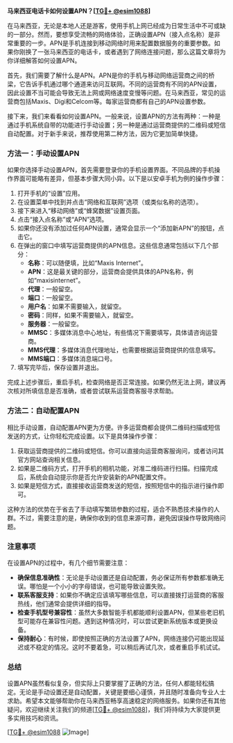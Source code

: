 **马来西亚电话卡如何设置APN？[[TG💪+ @esim1088](https://t.me/s/esim1088)]**

在马来西亚，无论是本地人还是游客，使用手机上网已经成为日常生活中不可或缺的一部分。然而，要想享受流畅的网络体验，正确设置APN（接入点名称）是非常重要的一步。APN是手机连接到移动网络时用来配置数据服务的重要参数。如果你刚换了一张马来西亚的电话卡，或者遇到了网络连接问题，那么这篇文章将为你详细解答如何设置APN。

首先，我们需要了解什么是APN。APN是你的手机与移动网络运营商之间的桥梁，它告诉手机通过哪个通道来访问互联网。不同的运营商有不同的APN设置，因此设置不当可能会导致无法上网或网络速度变慢等问题。在马来西亚，常见的运营商包括Maxis、Digi和Celcom等。每家运营商都有自己的APN设置参数。

接下来，我们来看看如何设置APN。一般来说，设置APN的方法有两种：一种是通过手机系统自带的功能进行手动设置；另一种是通过运营商提供的二维码或短信自动配置。对于新手来说，推荐使用第二种方法，因为它更加简单快捷。

### 方法一：手动设置APN

如果你选择手动设置APN，首先需要登录你的手机设置界面。不同品牌的手机操作界面可能略有差异，但基本步骤大同小异。以下是以安卓手机为例的操作步骤：

1. 打开手机的“设置”应用。
2. 在设置菜单中找到并点击“网络和互联网”选项（或类似名称的选项）。
3. 接下来进入“移动网络”或“蜂窝数据”设置页面。
4. 点击“接入点名称”或“APN”选项。
5. 如果你还没有添加过任何APN设置，通常会显示一个“添加新APN”的按钮，点击它。
6. 在弹出的窗口中填写运营商提供的APN信息。这些信息通常包括以下几个部分：
   - **名称**：可以随便填，比如“Maxis Internet”。
   - **APN**：这是最关键的部分，运营商会提供具体的APN名称，例如“maxisinternet”。
   - **代理**：一般留空。
   - **端口**：一般留空。
   - **用户名**：如果不需要输入，就留空。
   - **密码**：同样，如果不需要输入，就留空。
   - **服务器**：一般留空。
   - **MMSC**：多媒体消息中心地址，有些情况下需要填写，具体请咨询运营商。
   - **MMS代理**：多媒体消息代理地址，也需要根据运营商提供的信息填写。
   - **MMS端口**：多媒体消息端口号。
7. 填写完毕后，保存设置并退出。

完成上述步骤后，重启手机，检查网络是否正常连接。如果仍然无法上网，建议再次核对所填信息是否准确，或者尝试联系运营商客服寻求帮助。

### 方法二：自动配置APN

相比手动设置，自动配置APN更为方便。许多运营商都会提供二维码扫描或短信发送的方式，让你轻松完成设置。以下是具体操作步骤：

1. 获取运营商提供的二维码或短信。你可以直接向运营商客服询问，或者访问其官方网站查询相关信息。
2. 如果是二维码方式，打开手机的相机功能，对准二维码进行扫描。扫描完成后，系统会自动提示你是否允许安装新的APN配置文件。
3. 如果是短信方式，直接接收运营商发送的短信，按照短信中的指示进行操作即可。

这种方法的优势在于省去了手动填写繁琐参数的过程，适合不熟悉技术操作的人群。不过，需要注意的是，确保你收到的信息来源可靠，避免因误操作导致网络问题。

### 注意事项

在设置APN的过程中，有几个细节需要注意：

- **确保信息准确性**：无论是手动设置还是自动配置，务必保证所有参数都准确无误。哪怕是一个小小的字母错误，也可能导致设置失败。
- **联系客服支持**：如果你不确定应该填写哪些信息，可以直接拨打运营商的客服热线，他们通常会提供详细的指导。
- **检查手机型号兼容性**：虽然大多数智能手机都能顺利设置APN，但某些老旧机型可能存在兼容性问题。遇到这种情况时，可以尝试更新系统版本或更换设备。
- **保持耐心**：有时候，即使按照正确的方法设置了APN，网络连接仍可能出现延迟或不稳定的情况。这时不要着急，可以稍后再试几次，或者重启手机试试。

### 总结

设置APN虽然看似复杂，但实际上只要掌握了正确的方法，任何人都能轻松搞定。无论是手动设置还是自动配置，关键是要细心谨慎，并且随时准备向专业人士求助。希望本文能够帮助你在马来西亚畅享高速稳定的网络服务。如果你还有其他疑问，欢迎继续关注我们的频道[[TG💪+ @esim1088](https://t.me/s/esim1088)]，我们将持续为大家提供更多实用技巧和资讯。

[[TG💪+ @esim1088](https://t.me/s/esim1088) ![Image](https://i.postimg.cc/4NQfJmqS/Snipaste-2025-05-13-00-14-12.png)]